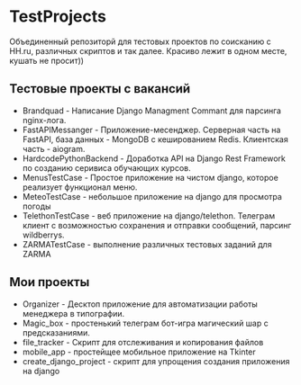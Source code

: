 # TestProjects

Объединенный репозиторй для тестовых проектов по соисканию с HH.ru, различных скриптов и так далее.
Красиво лежит в одном месте, кушать не просит))

## Тестовые проекты с вакансий

* Brandquad - Написание Django Managment Commant для парсинга nginx-лога.
* FastAPIMessanger - Приложение-месенджер. Серверная часть на FastAPI, база данных - MongoDB с кешированием Redis. Клиентская часть - aiogram.
* HardcodePythonBackend - Доработка API на Django Rest Framework по созданию серивиса обучающих курсов.
* MenusTestCase - Простое приложение на чистом django, которое реализует функционал меню.
* MeteoTestCase - небольшое приложение на django для просмотра погоды
* TelethonTestCase - веб приложение на django/telethon. Телеграм клиент с возможностью сохранения и отправки сообщений, парсинг wildberrys.
* ZARMATestCase - выполнение различных тестовых заданий для ZARMA

## Мои проекты

* Organizer - Десктоп приложение для автоматизации работы менеджера в типографии.
* Magic_box - простенький телеграм бот-игра магический шар с предсказаниями.
* file_tracker - Скрипт для отслеживания и копирования файлов
* mobile_app - простейщее мобильное приложение на Tkinter
* create_django_project - скрипт для упрощения создания приложения на django
